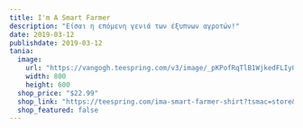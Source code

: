 ```yaml
---
title: I'm A Smart Farmer
description: "Είσαι η επόμενη γενιά των έξυπνων αγροτών!"
date: 2019-03-12
publishdate: 2019-03-12
tania:
  image:
    url: "https://vangogh.teespring.com/v3/image/_pKPofRqTlB1WjkedFLIy0fzQyg/480/560.jpg"
    width: 800
    height: 600
  shop_price: "$22.99"
  shop_link: "https://teespring.com/ima-smart-farmer-shirt?tsmac=store&tsmic=usetania&utm_source=web_shop_link&utm_medium=web&utm_campaign=teespring_sale#pid=2&cid=2122&sid=front"
  shop_featured: false
---
```

